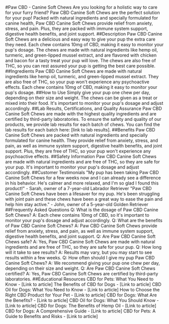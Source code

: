 #Paw CBD - Canine Soft Chews
Are you looking for a holistic way to care for your furry friend? Paw CBD Canine Soft Chews are the perfect solution for your pup! Packed with natural ingredients and specially formulated for canine health, Paw CBD Canine Soft Chews provide relief from anxiety, stress, and pain. Plus, they are packed with immune system support, digestive health benefits, and joint support.
##Description
Paw CBD Canine Soft Chews are a delicious and easy way to give your pup the extra care they need. Each chew contains 10mg of CBD, making it easy to monitor your pup's dosage. The chews are made with natural ingredients like hemp oil, turmeric, and green-lipped mussel extract, and are flavored with chicken and bacon for a tasty treat your pup will love. The chews are also free of THC, so you can rest assured your pup is getting the best care possible.
##Ingredients
Paw CBD Canine Soft Chews are made with natural ingredients like hemp oil, turmeric, and green-lipped mussel extract. They are also free of THC, so your pup won't experience any psychoactive effects. Each chew contains 10mg of CBD, making it easy to monitor your pup's dosage.
##How to Use
Simply give your pup one chew per day, depending on their size and weight. The chews can be given as a treat or mixed into their food. It's important to monitor your pup's dosage and adjust accordingly.
##Lab Results, Certifications, and Quality Assurance
Paw CBD Canine Soft Chews are made with the highest quality ingredients and are certified by third-party laboratories. To ensure the safety and quality of our products, we provide lab results for each batch of chews. You can find the lab results for each batch here: [link to lab results].
##Benefits
Paw CBD Canine Soft Chews are packed with natural ingredients and specially formulated for canine health. They provide relief from anxiety, stress, and pain, as well as immune system support, digestive health benefits, and joint support. Plus, they are free of THC, so your pup won't experience any psychoactive effects.
##Safety Information
Paw CBD Canine Soft Chews are made with natural ingredients and are free of THC, so they are safe for your pup. It's important to monitor your pup's dosage and adjust accordingly.
##Customer Testimonials
"My pup has been taking Paw CBD Canine Soft Chews for a few weeks now and I can already see a difference in his behavior. He's calmer and more relaxed, and I'm so glad I found this product!" - Sarah, owner of a 7-year-old Labrador Retriever 
"Paw CBD Canine Soft Chews have been a lifesaver for my pup. He's been struggling with joint pain and these chews have been a great way to ease the pain and help him stay active." - John, owner of a 5-year-old Golden Retriever
##Frequently Asked Questions
Q: What is the dosage of Paw CBD Canine Soft Chews?
A: Each chew contains 10mg of CBD, so it's important to monitor your pup's dosage and adjust accordingly.
Q: What are the benefits of Paw CBD Canine Soft Chews?
A: Paw CBD Canine Soft Chews provide relief from anxiety, stress, and pain, as well as immune system support, digestive health benefits, and joint support.
Q: Are Paw CBD Canine Soft Chews safe?
A: Yes, Paw CBD Canine Soft Chews are made with natural ingredients and are free of THC, so they are safe for your pup.
Q: How long will it take to see results?
A: Results may vary, but you may start to see results within a few weeks.
Q: How often should I give my pup Paw CBD Canine Soft Chews?
A: We recommend giving your pup one chew per day, depending on their size and weight.
Q: Are Paw CBD Canine Soft Chews certified?
A: Yes, Paw CBD Canine Soft Chews are certified by third-party laboratories.
##Educational Resources
CBD for Pets: What You Need to Know - [Link to article]
The Benefits of CBD for Dogs - [Link to article]
CBD Oil for Dogs: What You Need to Know - [Link to article]
How to Choose the Right CBD Product for Your Pet - [Link to article]
CBD for Dogs: What Are the Benefits? - [Link to article]
CBD Oil for Dogs: What You Should Know - [Link to article]
CBD for Dogs: The Benefits of Hemp Oil - [Link to article]
CBD for Dogs: A Comprehensive Guide - [Link to article]
CBD for Pets: A Guide to Benefits and Risks - [Link to article]